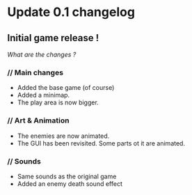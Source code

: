 # Update 0.1 changelog

## Initial game release !


_What are the changes ?_
### // Main  changes
  * Added the base game (of course)
  * Added a minimap.
  * The play area is now bigger.

### // Art & Animation
  * The enemies are now animated.
  * The GUI has been revisited. Some parts ot it are animated.

### // Sounds
  * Same sounds as the original game
  * Added an enemy death sound effect
